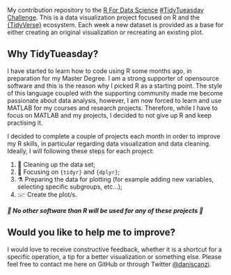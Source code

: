 My contribution repository to the [R For Data Science](https://github.com/rfordatascience) [#TidyTueasday Challenge](https://github.com/rfordatascience/tidytuesday). This is a data visualization project focused on R and the [{TidyVerse}](https://www.tidyverse.org/) ecosystem. Each week a new dataset is provided as a base for either creating an original visualization or recreating an existing plot.

## Why TidyTueasday?

I have started to learn how to code using R some months ago, in preparation for my Master Degree. I am a strong supporter of opensource software and this is the reason why I picked R as a starting point. The style of this language coupled with the supporting community made me become passionate about data analysis, however, I am now forced to learn and use MATLAB for my courses and research projects. Therefore, while I have to focus on MATLAB and my projects, I decided to not give up R and keep practising it.

I decided to complete a couple of projects each month in order to improve my R skills, in particular regarding data visualization and data cleaning. Ideally, I will following these steps for each project:

1. :broom: Cleaning up the data set;
2. :abcd: Focusing on `{tidyr}` and `{dplyr}`;
3. :alembic: Preparing the data for plotting (for example adding new variables, selecting specific subgroups, etc...);
4. ::chart_with_upwards_trend: Create the plot/s.

***:no_entry_sign: No other software than R will be used for any of these projects :no_entry_sign:***

## Would you like to help me to improve?
I would love to receive constructive feedback, whether it is a shortcut for a specific operation, a tip for a better visualization or something else. Please feel free to contact me here on GitHub or through Twitter [@daniscanzi](https://twitter.com/daniscanzi).



